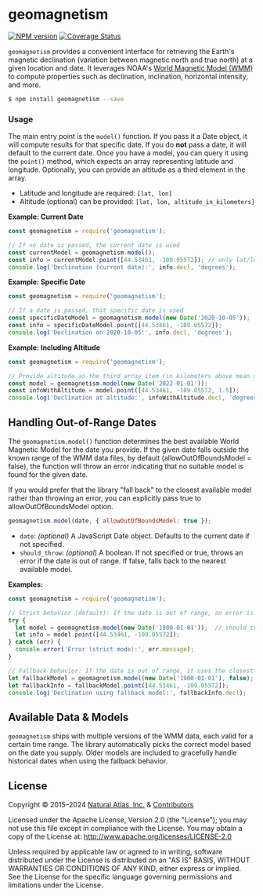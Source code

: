 # geomagnetism
[![NPM version](http://img.shields.io/npm/v/geomagnetism.svg?style=flat)](https://www.npmjs.org/package/geomagnetism)
[![Coverage Status](http://img.shields.io/coveralls/naturalatlas/geomagnetism/master.svg?style=flat)](https://coveralls.io/r/naturalatlas/geomagnetism)

`geomagnetism` provides a convenient interface for retrieving the Earth's magnetic declination (variation between magnetic north and true north) at a given location and date. It leverages NOAA's [World Magnetic Model (WMM)](https://www.ngdc.noaa.gov/geomag/WMM/) to compute properties such as declination, inclination, horizontal intensity, and more.

``` sh
$ npm install geomagnetism --save
```

### Usage

The main entry point is the `model()` function. If you pass it a Date object, it will compute results for that specific date. If you do **not** pass a date, it will default to the current date. Once you have a model, you can query it using the `point()` method, which expects an array representing latitude and longitude. Optionally, you can provide an altitude as a third element in the array.

- Latitude and longitude are required: `[lat, lon]`
- Altitude (optional) can be provided: `[lat, lon, altitude_in_kilometers]`

**Example: Current Date**

```js
const geomagnetism = require('geomagnetism');

// If no date is passed, the current date is used
const currentModel = geomagnetism.model();
const info = currentModel.point([44.53461, -109.05572]); // only lat/lon
console.log('Declination (current date):', info.decl, 'degrees');
```

**Example: Specific Date**

```js
const geomagnetism = require('geomagnetism');

// If a date is passed, that specific date is used
const specificDateModel = geomagnetism.model(new Date('2020-10-05'));
const info = specificDateModel.point([44.53461, -109.05572]);
console.log('Declination on 2020-10-05:', info.decl, 'degrees');
```

**Example: Including Altitude**

```js
const geomagnetism = require('geomagnetism');

// Provide altitude as the third array item (in kilometers above mean sea level)
const model = geomagnetism.model(new Date('2022-01-01'));
const infoWithAltitude = model.point([44.53461, -109.05572, 1.5]); 
console.log('Declination at altitude:', infoWithAltitude.decl, 'degrees');
```

## Handling Out-of-Range Dates

The `geomagnetism.model()` function determines the best available World Magnetic Model for the date you provide. If the given date falls outside the known range of the WMM data files, by default (allowOutOfBoundsModel = false), the function will throw an error indicating that no suitable model is found for the given date.

If you would prefer that the library "fall back" to the closest available model rather than throwing an error, you can explicitly pass true to allowOutOfBoundsModel option.

```js
geomagnetism.model(date, { allowOutOfBoundsModel: true });
```

- `date`: *(optional)* A JavaScript Date object. Defaults to the current date if not specified.
- `should_throw`: *(optional)* A boolean. If not specified or true, throws an error if the date is out of range. If false, falls back to the nearest available model.

**Examples:**

```js
const geomagnetism = require('geomagnetism');

// Strict behavior (default): If the date is out of range, an error is thrown
try {
  let model = geomagnetism.model(new Date('1900-01-01'));  // should_throw defaults to true
  let info = model.point([44.53461, -109.05572]);
} catch (err) {
  console.error('Error (strict mode):', err.message);
}

// Fallback behavior: If the date is out of range, it uses the closest model
let fallbackModel = geomagnetism.model(new Date('1900-01-01'), false);
let fallbackInfo = fallbackModel.point([44.53461, -109.05572]);
console.log('Declination using fallback model:', fallbackInfo.decl);
```

## Available Data & Models

`geomagnetism` ships with multiple versions of the WMM data, each valid for a certain time range. The library automatically picks the correct model based on the date you supply. Older models are included to gracefully handle historical dates when using the fallback behavior.

## License

Copyright &copy; 2015–2024 [Natural Atlas, Inc.](https://naturalatlas.com/) & [Contributors](https://github.com/naturalatlas/geomagnetism/graphs/contributors)

Licensed under the Apache License, Version 2.0 (the "License"); you may not use this file except in compliance with the License. You may obtain a copy of the License at: http://www.apache.org/licenses/LICENSE-2.0

Unless required by applicable law or agreed to in writing, software distributed under the License is distributed on an "AS IS" BASIS, WITHOUT WARRANTIES OR CONDITIONS OF ANY KIND, either express or implied. See the License for the specific language governing permissions and limitations under the License.
